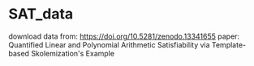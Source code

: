 # SAT_data
download data from: https://doi.org/10.5281/zenodo.13341655
paper: Quantified Linear and Polynomial Arithmetic Satisfiability via Template-based Skolemization's Example
